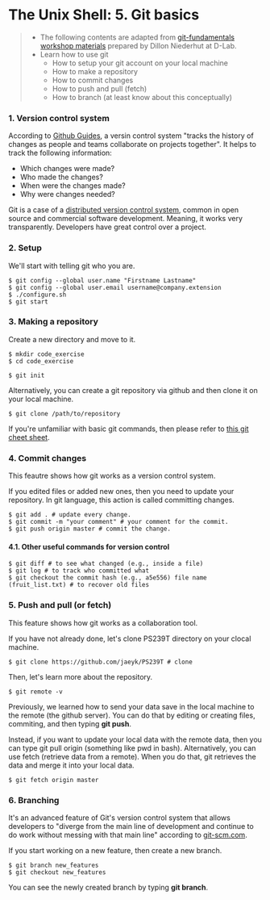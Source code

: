 # The Unix Shell: 5. Git basics 

> * The following contents are adapted from [git-fundamentals workshop materials](https://github.com/dlab-berkeley/git-fundamentals/blob/master/0-1_introduction.md) prepared by Dillon Niederhut at D-Lab. 
> * Learn how to use git  
>   * How to setup your git account on your local machine 
>   * How to make a repository
>   * How to commit changes 
>   * How to push and pull (fetch)
>   * How to branch (at least know about this conceptually) 

### 1. Version control system 

According to [Github Guides](https://guides.github.com), a versin control system "tracks the history of changes as people and teams collaborate on projects together". It helps to track the following information:

* Which changes were made?
* Who made the changes?
* When were the changes made?
* Why were changes needed?

Git is a case of a [distributed version control system](https://en.wikipedia.org/wiki/Distributed_version_control), common in open source and commercial software development. Meaning, it works very transparently. Developers have great control over a project. 

### 2. Setup 

We'll start with telling git who you are.

```shell
$ git config --global user.name "Firstname Lastname"
$ git config --global user.email username@company.extension
$ ./configure.sh
$ git start
```
### 3. Making a repository 

Create a new directory and move to it. 

```shell 
$ mkdir code_exercise 
$ cd code_exercise 
```

```{shell}
$ git init 
```

Alternatively, you can create a git repository via github and then clone it on your local machine. 

```{shell}
$ git clone /path/to/repository
```

If you're unfamiliar with basic git commands, then please refer to [this git cheet sheet](http://rogerdudler.github.io/git-guide/files/git_cheat_sheet.pdf).

### 4. Commit changes 

This feautre shows how git works as a version control system. 

If you edited files or added new ones, then you need to update your repository. In git language, this action is called committing changes. 

```{shell}
$ git add . # update every change. 
$ git commit -m "your comment" # your comment for the commit. 
$ git push origin master # commit the change. 
```

#### 4.1. Other useful commands for version control 

```{shell}
$ git diff # to see what changed (e.g., inside a file)
$ git log # to track who committed what
$ git checkout the commit hash (e.g., a5e556) file name (fruit_list.txt) # to recover old files 
```

### 5. Push and pull (or fetch)

This feature shows how git works as a collaboration tool. 

If you have not already done, let's clone PS239T directory on your clocal machine.

```{shell}
$ git clone https://github.com/jaeyk/PS239T # clone 
```

Then, let's learn more about the repository.

```{shell}
$ git remote -v 
```

Previously, we learned how to send your data save in the local machine to the remote (the github server). You can do that by editing or creating files, commiting, and then typing **git push**. 

Instead, if you want to update your local data with the remote data, then you can type git pull origin (something like pwd in bash). Alternatively, you can use fetch (retrieve data from a remote). When you do that, git retrieves the data and merge it into your local data.

```{shell}
$ git fetch origin master
```

### 6. Branching 

It's an advanced feature of Git's version control system that allows developers to "diverge from the main line of development and continue to do work without messing with that main line" according to [git-scm.com](https://git-scm.com/book/en/v1/Git-Branching). 

If you start working on a new feature, then create a new branch. 

```{shell}
$ git branch new_features
$ git checkout new_features
```

You can see the newly created branch by typing **git branch**.
